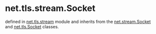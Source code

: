 # net.tls.stream.Socket

defined in [net.tls.stream](../lib/tls/stream.lua) module and inherits from the [net.stream.Socket](net_stream_socket.md) and [net.tls.Socket](net_tls_socket.md) classes.
